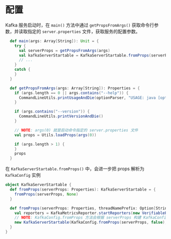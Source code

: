 # 配置

Kafka 服务启动时，在 `main()` 方法中通过 `getPropsFromArgs()` 获取命令行参数，并读取指定的 `server.properties` 文件，获取服务的配置参数。

``` scala
  def main(args: Array[String]): Unit = {
    try {
      val serverProps = getPropsFromArgs(args)
      val kafkaServerStartable = KafkaServerStartable.fromProps(serverProps)
      // ...
    }
    catch {
    }
  }
```

``` scala
  def getPropsFromArgs(args: Array[String]): Properties = {
    if (args.length == 0 || args.contains("--help")) {
      CommandLineUtils.printUsageAndDie(optionParser, "USAGE: java [options] %s server.properties [--override property=value]*".format(classOf[KafkaServer].getSimpleName()))
    }

    if (args.contains("--version")) {
      CommandLineUtils.printVersionAndDie()
    }

    // NOTE: args(0) 就是启动命令指定的 server.properties 文件
    val props = Utils.loadProps(args(0))

    if (args.length > 1) {
    }
    props
  }
```

在 `KafkaServerStartable.fromProps()` 中，会进一步把 props 解析为 `KafkaConfig` 实例

``` scala
object KafkaServerStartable {
  def fromProps(serverProps: Properties): KafkaServerStartable = {
    fromProps(serverProps, None)
  }

  def fromProps(serverProps: Properties, threadNamePrefix: Option[String]): KafkaServerStartable = {
    val reporters = KafkaMetricsReporter.startReporters(new VerifiableProperties(serverProps))
    // NOTE: KafkaConfig.fromProps 方法会根据 serverProps 构建 KafkaConfig 实例
    new KafkaServerStartable(KafkaConfig.fromProps(serverProps, false), reporters, threadNamePrefix)
  }
}
```

